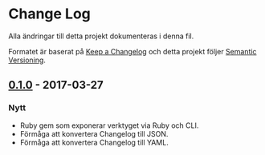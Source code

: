 # Change Log
Alla ändringar till detta projekt dokumenteras i denna fil.

Formatet är baserat på [Keep a Changelog](http://keepachangelog.com/)
och detta projekt följer [Semantic Versioning](http://semver.org/).

## [0.1.0] - 2017-03-27
### Nytt
- Ruby gem som exponerar verktyget via Ruby och CLI.
- Förmåga att konvertera Changelog till JSON.
- Förmåga att konvertera Changelog till YAML.

[Unreleased]: https://git.basalt.se/chbr/keepachangelog/compare/0.1.0...HEAD
[0.1.0]: https://git.basalt.se/chbr/keepachangelog/compare/77986bc...0.1.0
